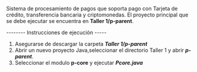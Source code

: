 Sistema de procesamiento de pagos que soporta pago con Tarjeta de crédito, transferencia bancaria y criptomonedas. 
El proyecto principal que se debe ejecutar se encuentra en **Taller 1/p-parent**.

-------- Instrucciones de ejecución -----
  1. Asegurarse de descargar la carpeta ***Taller 1/p-parent***
  2. Abrir un nuevo proyecto Java,seleccionar el directorio Taller 1 y abrir ***p-parent***.
  3. Seleccionar el modulo **p-core** y ejecutar ***Pcore.java***
